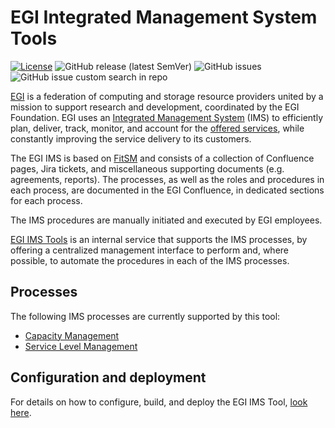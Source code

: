 
# EGI Integrated Management System Tools

[![License](https://img.shields.io/badge/License-Apache_2.0-blue.svg)](https://opensource.org/licenses/Apache-2.0)
![GitHub release (latest SemVer)](https://img.shields.io/github/v/release/EGI-Federation/egi-ims-tools?color=darkcyan&label=Release)
![GitHub issues](https://img.shields.io/github/issues/EGI-Federation/egi-ims-tools?label=Issues)
![GitHub issue custom search in repo](https://img.shields.io/github/issues-search/EGI-Federation/egi-ims-tools?label=Bugs&color=red&query=is%3Aopen%20label%3Abug)

[EGI](https://www.egi.eu/egi-federation/) is a federation of computing and storage resource providers united by a
mission to support research and development, coordinated by the EGI Foundation. EGI uses an
[Integrated Management System](https://confluence.egi.eu/display/IMS/Integrated+Management+System+%28IMS%29+Home) (IMS)
to efficiently plan, deliver, track, monitor, and account for the [offered services](https://www.egi.eu/services), while
constantly improving the service delivery to its customers.

The EGI IMS is based on [FitSM](https://www.fitsm.eu) and consists of a collection of Confluence pages,
Jira tickets, and miscellaneous supporting documents (e.g. agreements, reports). The processes, as well as the roles
and procedures in each process, are documented in the EGI Confluence, in dedicated sections for each process.

The IMS procedures are manually initiated and executed by EGI employees.

[EGI IMS Tools](https://ims.egi.eu) is an internal service that supports the IMS processes, by offering a
centralized management interface to perform and, where possible, to automate the procedures in each of the
IMS processes.

## Processes

The following IMS processes are currently supported by this tool:

- [Capacity Management](backend/capacity-management/README.md)
- [Service Level Management](backend/service-level-management/README.md)

## Configuration and deployment

For details on how to configure, build, and deploy the EGI IMS Tool, [look here](deploy/README.md).
